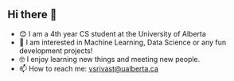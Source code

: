## Hi there 👋

- 😊 I am a 4th year CS student at the University of Alberta
- 🌱 I am interested in Machine Learning, Data Science or any fun development projects!
- 🤓 I enjoy learning new things and meeting new people. 
- 📫 How to reach me: vsrivast@ualberta.ca
